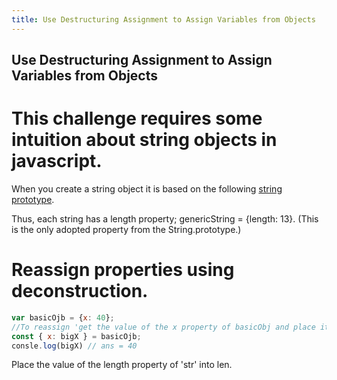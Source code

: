 ```yaml
---
title: Use Destructuring Assignment to Assign Variables from Objects
---
```


## Use Destructuring Assignment to Assign Variables from Objects

# This challenge requires some intuition about string objects in javascript.

When you create a string object it is based on the following <a href="https://developer.mozilla.org/en-US/docs/Web/JavaScript/Reference/Global_Objects/String/prototype" target="_blank">string prototype</a>. 

Thus, each string has a length property; genericString = {length: 13}. (This is the only adopted property from the String.prototype.)

# Reassign properties using deconstruction.
```javascript
var basicOjb = {x: 40};
//To reassign 'get the value of the x property of basicObj and place its value into bigX' in ES6:
const { x: bigX } = basicOjb;
consle.log(bigX) // ans = 40
```
Place the value of the length property of 'str' into len.
